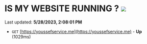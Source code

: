 # IS MY WEBSITE RUNNING ? [![](https://img.shields.io/static/v1?label=Sponsor&message=%E2%9D%A4&logo=GitHub&color=%23fe8e86)](https://github.com/sponsors/<username>)

Last updated: **5/28/2023, 2:08:01 PM**

- `GET` [https://youssefservice.me](https://youssefservice.me) - **Up** (1029ms)
